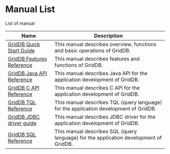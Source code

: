 # Manual List


List of manual

| Name       | Description                 |
|------------|---------------------|
|[GridDB Quick Start Guide](GridDB_QuickStartGuide.md)|This manual describes overview, functions and basic operations of GridDB.  |
|[GridDB Features Reference](GridDB_FeaturesReference.md)| This manual describes features and functions of GridDB. |
|[GridDB Java API Reference](GridDB_Java_API_Reference.html)|This manual describes Java API for the application development of GridDB.|
|[GridDB C API Reference](GridDB_C_API_Reference.html)|This manual describes C API for the application development of GridDB.|
|[GridDB TQL Reference](GridDB_TQL_Reference.md)| This manual describes TQL (query language) for the application development of GridDB.|
|[GridDB JDBC driver guide](GridDB_JDBC_Driver_UserGuide.md)| This manual describes JDBC driver for the application development of GridDB. |
|[GridDB SQL Reference](GridDB_SQL_Reference.md)| This manual describes SQL (query language) for the application development of GridDB. |
